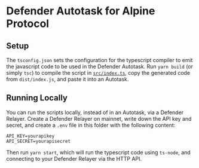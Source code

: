 # Defender Autotask for Alpine Protocol

## Setup

The `tsconfig.json` sets the configuration for the typescript compiler to emit the javascript code to be used in the Defender Autotask. Run `yarn build` (or simply `tsc`) to compile the script in [`src/index.ts`](src/index.ts), copy the generated code from `dist/index.js`, and paste it into an Autotask.

## Running Locally

You can run the scripts locally, instead of in an Autotask, via a Defender Relayer. Create a Defender Relayer on mainnet, write down the API key and secret, and create a `.env` file in this folder with the following content:

```
API_KEY=yourapikey
API_SECRET=yourapisecret
```

Then run `yarn start`, which will run the typescript code using `ts-node`, and connecting to your Defender Relayer via the HTTP API.
